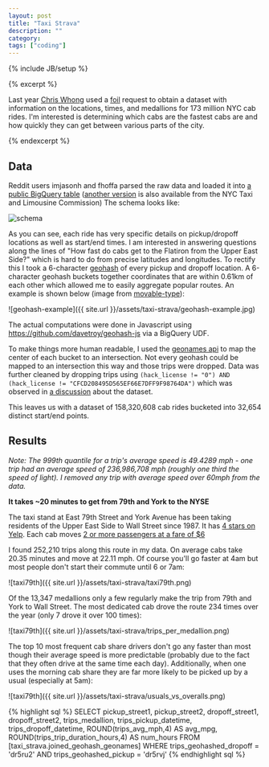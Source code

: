 ```yaml
---
layout: post
title: "Taxi Strava"
description: ""
category:
tags: ["coding"]
---
```

{% include JB/setup %}

{% excerpt %}

Last year [Chris Whong](http://chriswhong.com/) used a [foil](http://www.dos.ny.gov/coog/foil2.html) request to obtain a dataset with information on the locations, times, and medallions for 173 million NYC cab rides. I'm interested is determining which cabs are the fastest cabs are and how quickly they can get between various parts of the city.

{% endexcerpt %}

## Data

Reddit users imjasonh and fhoffa parsed the raw data and loaded it into [a public BigQuery table]( https://bigquery.cloud.google.com/table/imjasonh-storage:nyctaxi.trip_fare ) ([another version](https://bigquery.cloud.google.com/table/nyc-tlc:yellow.trips) is also available from the NYC Taxi and Limousine Commission) The schema looks like:

![schema]({{site.url}}/assets/taxi-strava/schema.png)

As you can see, each ride has very specific details on pickup/dropoff locations as well as start/end times. I am interested in answering questions along the lines of "How fast do cabs get to the Flatiron from the Upper East Side?" which is hard to do from precise latitudes and longitudes. To rectify this I took a 6-character [geohash](https://en.wikipedia.org/wiki/Geohash) of every pickup and dropoff location. A 6-character geohash buckets together coordinates that are within 0.61km of each other which allowed me to easily aggregate popular routes. An example is shown below (image from [movable-type](http://www.movable-type.co.uk/scripts/geohash.html)):

![geohash-example]({{ site.url }}/assets/taxi-strava/geohash-example.jpg)

The actual computations were done in Javascript using <https://github.com/davetroy/geohash-js> via a BigQuery UDF.

To make things more human readable, I used the [geonames api](http://www.geonames.org/maps/us-reverse-geocoder.html#findNearestIntersection) to map the center of each bucket to an intersection. Not every geohash could be mapped to an intersection this way and those trips were dropped. Data was further cleaned by dropping trips using `(hack_license != "0") AND (hack_license != "CFCD208495D565EF66E7DFF9F98764DA")` which was observed in [a discussion](https://www.reddit.com/r/bigquery/comments/28ialf/173_million_2013_nyc_taxi_rides_shared_on_bigquery) about the dataset.

This leaves us with a dataset of 158,320,608 cab rides bucketed into 32,654 distinct start/end points.

## Results

*Note: The 999th quantile for a trip's average speed is 49.4289 mph - one trip had an average speed of 236,986,708 mph (roughly one third the speed of light). I removed any trip with average speed over 60mph from the data.*


**It takes ~20 minutes to get from 79th and York to the NYSE**

The taxi stand at East 79th Street and York Avenue has been taking residents of the Upper East Side to Wall Street since 1987. It has [4 stars on Yelp](http://www.yelp.com/biz/79th-and-york-cab-share-new-york). Each cab moves [2 or more passengers at a fare of $6]( http://www.nyc.gov/html/tlc/downloads/pdf/group_ride_commission_presentation_x90_06-18-10.pdf)

I found 252,210 trips along this route in my data. On average cabs take 20.35 minutes and move at 22.11 mph. Of course you'll go faster at 4am but most people don't start their commute until 6 or 7am:

![taxi79th]({{ site.url }}/assets/taxi-strava/taxi79th.png)

Of the 13,347 medallions only a few regularly make the trip from 79th and York to Wall Street. The most dedicated cab drove the route 234 times over the year (only 7 drove it over 100 times):

![taxi79th]({{ site.url }}/assets/taxi-strava/trips_per_medallion.png)

The top 10 most frequent cab share drivers don't go any faster than most though their average speed is more predictable (probably due to the fact that they often drive at the same time each day).
Additionally, when one uses the morning cab share they are far more likely to be picked up by a usual (especially at 5am):

![taxi79th]({{ site.url }}/assets/taxi-strava/usuals_vs_overalls.png)






{% highlight sql %}
SELECT
  pickup_street1, pickup_street2, dropoff_street1, dropoff_street2,
  trips_medallion, trips_pickup_datetime, trips_dropoff_datetime,
  ROUND(trips_avg_mph,4) AS avg_mpg,
  ROUND(trips_trip_duration_hours,4) AS num_hours
FROM
  [taxi_strava.joined_geohash_geonames]
WHERE
  trips_geohashed_dropoff = 'dr5ru2'
  AND trips_geohashed_pickup = 'dr5rvj'
{% endhighlight sql %}
